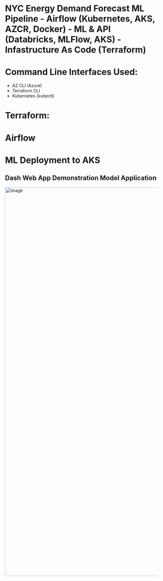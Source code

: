 # NYC Energy Demand Forecast ML Pipeline - Airflow (Kubernetes, AKS, AZCR, Docker) - ML & API (Databricks, MLFlow, AKS) - Infastructure As Code (Terraform)

# Command Line Interfaces Used:
 - AZ CLI (Azure)
 - Terraform CLI
 - Kubernetes (kubectl)
   
# Terraform:












# Airflow









# ML Deployment to AKS

## Dash Web App Demonstration Model Application

<img width="2836" height="1278" alt="image" src="https://github.com/user-attachments/assets/ca936219-95b4-4f1e-b4b5-ee1fead29b3a" />
